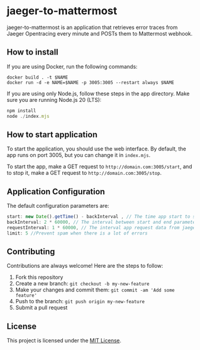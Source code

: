 # jaeger-to-mattermost

jaeger-to-mattermost is an application that retrieves error traces from Jaeger Opentracing every minute and POSTs them to Mattermost webhook.

## How to install

If you are using Docker, run the following commands:


```docker
docker build . -t $NAME
docker run -d -e NAME=$NAME -p 3005:3005 --restart always $NAME
```

If you are using only Node.js, follow these steps in the app directory. Make sure you are running Node.js 20 (LTS):

```javascript
npm install
node ./index.mjs
```

## How to start application

To start the application, you should use the web interface. By default, the app runs on port 3005, but you can change it in ```index.mjs```.

To start the app, make a GET request to ```http://domain.com:3005/start```, and to stop it, make a GET request to ```http://domain.com:3005/stop```.

## Application Configuration

The default configuration parameters are:

```javascript
start: new Date().getTime() - backInterval , // The time app start to search error traces
backInterval: 2 * 60000, // The interval between start and end parameters of jaeger
requestInterval: 1 * 60000, // The interval app request data from jaeger
limit: 5 //Prevent spam when there is a lot of errors
```

## Contributing

Contributions are always welcome! Here are the steps to follow:

1. Fork this repository
2. Create a new branch: `git checkout -b my-new-feature`
3. Make your changes and commit them: `git commit -am 'Add some feature'`
4. Push to the branch: `git push origin my-new-feature`
5. Submit a pull request


## License

This project is licensed under the [MIT License](LICENSE).
